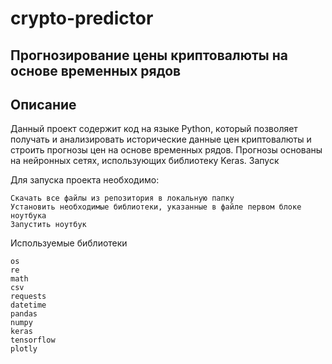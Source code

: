 # crypto-predictor

## Прогнозирование цены криптовалюты на основе временных рядов
## Описание

Данный проект содержит код на языке Python, который позволяет получать и анализировать исторические данные цен криптовалюты и строить прогнозы цен на основе временных рядов. Прогнозы основаны на нейронных сетях, использующих библиотеку Keras.
Запуск

Для запуска проекта необходимо:

    Скачать все файлы из репозитория в локальную папку
    Установить необходимые библиотеки, указанные в файле первом блоке ноутбука
    Запустить ноутбук

Используемые библиотеки

    os
    re
    math
    csv
    requests
    datetime
    pandas
    numpy
    keras
    tensorflow
    plotly